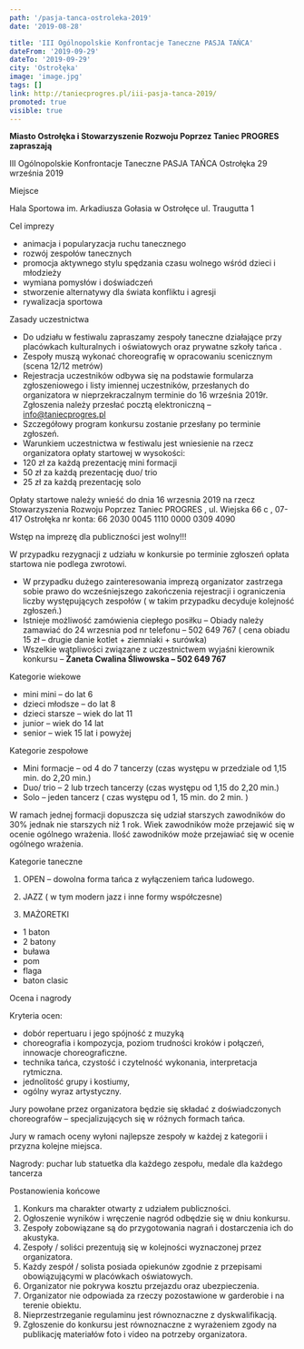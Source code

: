 ```yaml
---
path: '/pasja-tanca-ostroleka-2019'
date: '2019-08-28'

title: 'III Ogólnopolskie Konfrontacje Taneczne PASJA TAŃCA'
dateFrom: '2019-09-29'
dateTo: '2019-09-29'
city: 'Ostrołęka'
image: 'image.jpg'
tags: []
link: http://taniecprogres.pl/iii-pasja-tanca-2019/
promoted: true
visible: true
---
```

**Miasto Ostrołęka i Stowarzyszenie Rozwoju Poprzez Taniec PROGRES zapraszają**
 
III Ogólnopolskie Konfrontacje Taneczne
PASJA TAŃCA
Ostrołęka 29 września 2019

Miejsce

Hala Sportowa im. Arkadiusza Gołasia w Ostrołęce ul. Traugutta 1

Cel imprezy
- animacja i popularyzacja ruchu tanecznego
- rozwój zespołów tanecznych
- promocja aktywnego stylu spędzania czasu wolnego wśród dzieci i młodzieży 
- wymiana pomysłów i doświadczeń
- stworzenie alternatywy dla świata konfliktu i agresji
- rywalizacja sportowa

Zasady uczestnictwa
- Do udziału w festiwalu zapraszamy zespoły taneczne działające przy placówkach kulturalnych i 
oświatowych oraz prywatne szkoły tańca .
- Zespoły muszą wykonać choreografię w opracowaniu scenicznym (scena 12/12 metrów)
- Rejestracja uczestników odbywa się na podstawie formularza zgłoszeniowego i listy imiennej 
uczestników, przesłanych do organizatora w nieprzekraczalnym terminie 
do 16 września 2019r. Zgłoszenia należy przesłać pocztą elektroniczną – info@taniecprogres.pl
- Szczegółowy program konkursu zostanie przesłany po terminie zgłoszeń.
- Warunkiem uczestnictwa w festiwalu jest wniesienie na rzecz organizatora opłaty startowej w 
wysokości:
- 120 zł za każdą prezentację mini formacji 
- 50 zł za każdą prezentację duo/ trio
- 25 zł za każdą prezentację solo

Opłaty startowe należy wnieść do dnia 16 wrzesnia 2019 na rzecz Stowarzyszenia Rozwoju Poprzez Taniec PROGRES , ul. Wiejska 66 c , 07-417 Ostrołęka
nr konta: 66 2030 0045 1110 0000 0309 4090

Wstęp na imprezę dla publiczności jest wolny!!!

W przypadku rezygnacji z udziału w konkursie po terminie zgłoszeń opłata startowa nie podlega zwrotowi.
- W przypadku dużego zainteresowania imprezą organizator zastrzega sobie prawo do wcześniejszego 
zakończenia rejestracji i ograniczenia liczby występujących zespołów
( w takim przypadku decyduje kolejność zgłoszeń.)
- Istnieje możliwość zamówienia ciepłego posiłku – 
Obiady należy zamawiać do 24 wrzesnia pod nr telefonu – 502 649 767 ( cena obiadu 15 zł – drugie danie kotlet + ziemniaki + surówka)
- Wszelkie wątpliwości związane z uczestnictwem wyjaśni kierownik konkursu – 
**Żaneta Cwalina Śliwowska – 502 649 767**

Kategorie wiekowe

- mini mini – do lat 6
- dzieci młodsze – do lat 8
- dzieci starsze – wiek do lat 11 
- junior – wiek do 14 lat 
- senior – wiek 15 lat i powyżej

Kategorie zespołowe
- Mini formacje – od 4 do 7 tancerzy (czas występu w przedziale od 1,15 min. do 2,20 min.)
- Duo/ trio – 2 lub trzech tancerzy (czas występu od 1,15 do 2,20 min.)
- Solo – jeden tancerz ( czas występu od 1, 15 min. do 2 min. )

W ramach jednej formacji dopuszcza się udział starszych zawodników do 30% jednak nie starszych niż 1 rok. Wiek zawodników może przejawić się w ocenie ogólnego wrażenia. Ilość zawodników może przejawiać się w ocenie ogólnego wrażenia.

Kategorie taneczne
1. OPEN – dowolna forma tańca z wyłączeniem tańca ludowego.

2. JAZZ ( w tym modern jazz i inne formy współczesne)

3. MAŻORETKI
- 1 baton
- 2 batony
- buława
- pom
- flaga
- baton clasic

Ocena i nagrody

Kryteria ocen:
- dobór repertuaru i jego spójność z muzyką 
- choreografia i kompozycja, poziom trudności kroków i połączeń, innowacje choreograficzne.
- technika tańca, czystość i czytelność wykonania, interpretacja rytmiczna.
- jednolitość grupy i kostiumy,
- ogólny wyraz artystyczny.

Jury powołane przez organizatora będzie się składać z doświadczonych choreografów – specjalizujących się w różnych formach tańca.

Jury w ramach oceny wyłoni najlepsze zespoły w każdej z kategorii i przyzna kolejne miejsca.

Nagrody: puchar lub statuetka dla każdego zespołu, medale dla każdego tancerza

Postanowienia końcowe

1. Konkurs ma charakter otwarty z udziałem publiczności.
2. Ogłoszenie wyników i wręczenie nagród odbędzie się w dniu konkursu.
3. Zespoły zobowiązane są do przygotowania nagrań i dostarczenia ich do akustyka. 
4. Zespoły / soliści prezentują się w kolejności wyznaczonej przez organizatora.
5. Każdy zespół / solista posiada opiekunów zgodnie z przepisami obowiązującymi w placówkach
oświatowych.
6. Organizator nie pokrywa kosztu przejazdu oraz ubezpieczenia.
7. Organizator nie odpowiada za rzeczy pozostawione w garderobie i na terenie obiektu.
8. Nieprzestrzeganie regulaminu jest równoznaczne z dyskwalifikacją.
9. Zgłoszenie do konkursu jest równoznaczne z wyrażeniem zgody na publikację materiałów foto i video na potrzeby organizatora.